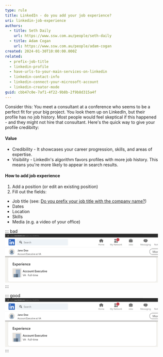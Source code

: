 ```yaml
---
type: rule
title: LinkedIn - do you add your job experience?
uri: linkedin-job-experience
authors:
  - title: Seth Daily
    url: https://www.ssw.com.au/people/seth-daily
  - title: Adam Cogan
    url: https://www.ssw.com.au/people/adam-cogan
created: 2024-01-30T10:00:00.000Z
related:
  - prefix-job-title
  - linkedin-profile
  - have-urls-to-your-main-services-on-linkedin
  - linkedin-contact-info
  - linkedin-connect-your-microsoft-account
  - linkedin-creator-mode
guid: cbb47c0e-7af1-4f22-9b8b-2f9b8d315a4f
---
```


Consider this: You meet a consultant at a conference who seems to be a perfect fit for your big project. You look them up on LinkedIn, but their profile has no job history. Most people would feel skeptical if this happened - and they might not hire that consultant. Here's the quick way to give your profile credibilty:

<!--endintro-->

#### Value

* Credibility - It showcases your career progression, skills, and areas of expertise.
* Visibility - LinkedIn's algorithm favors profiles with more job history. This means you're more likely to appear in search results.

#### How to add job experience

1. Add a position (or edit an existing position)
2. Fill out the fields:
  * Job title (see: [Do you prefix your job title with the company name?](/prefix-job-title))
  * Dates
  * Location
  * Skills
  * Media (e.g. a video of your office)

::: bad
![Figure: Bad example - Would you trust this person as a consultant?](linkedin-media-bad.jpg)
:::

::: good
![Figure: Good example - Job experience with skills and media (video) is legitimate!](linkedin-media-bad.jpg)
:::
